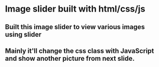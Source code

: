 # Image slider built with html/css/js
## Built this image slider to view various images using slider
## Mainly it'll change the css class with JavaScript and show another picture from next slide.
